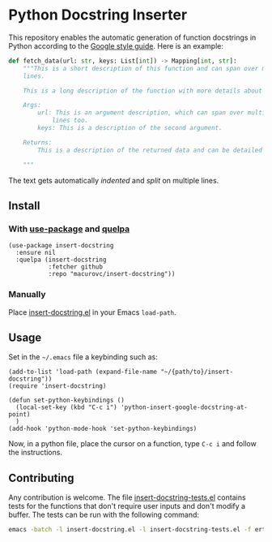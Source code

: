 # Python Docstring Inserter

This repository enables the automatic generation of function docstrings in
Python according to the [Google style
guide](https://google.github.io/styleguide/pyguide.html#383-functions-and-methods).
Here is an example:

```python
def fetch_data(url: str, keys: List[int]) -> Mapping[int, str]:
    """This is a short description of this function and can span over multiple
    lines.

    This is a long description of the function with more details about it.

    Args:
        url: This is an argument description, which can span over multiple
            lines too.
        keys: This is a description of the second argument.

    Returns:
        This is a description of the returned data and can be detailed too.

    """
```

The text gets automatically *indented* and *split* on multiple lines.

## Install

### With [use-package](https://github.com/jwiegley/use-package) and [quelpa](https://github.com/quelpa/quelpa)

```elisp
(use-package insert-docstring
  :ensure nil
  :quelpa (insert-docstring
           :fetcher github
           :repo "macurovc/insert-docstring"))
```

### Manually

Place [insert-docstring.el](insert-docstring.el) in your Emacs `load-path`.

## Usage

Set in the `~/.emacs` file a keybinding such as:

```elisp
(add-to-list 'load-path (expand-file-name "~/{path/to}/insert-docstring"))
(require 'insert-docstring)

(defun set-python-keybindings ()
  (local-set-key (kbd "C-c i") 'python-insert-google-docstring-at-point)
  )
(add-hook 'python-mode-hook 'set-python-keybindings)
```

Now, in a python file, place the cursor on a function, type `C-c i` and follow
the instructions.

## Contributing

Any contribution is welcome. The file
[insert-docstring-tests.el](insert-docstring-tests.el) contains tests for the
functions that don't require user inputs and don't modify a buffer. The tests
can be run with the following command:

```bash
emacs -batch -l insert-docstring.el -l insert-docstring-tests.el -f ert-run-tests-batch-and-exit
```
